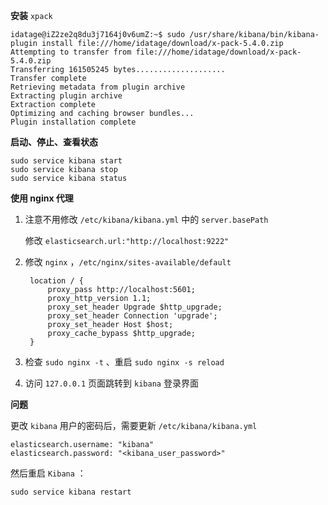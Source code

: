 **安装** `xpack`

```
idatage@iZ2ze2q8du3j7164j0v6umZ:~$ sudo /usr/share/kibana/bin/kibana-plugin install file:///home/idatage/download/x-pack-5.4.0.zip
Attempting to transfer from file:///home/idatage/download/x-pack-5.4.0.zip
Transferring 161505245 bytes....................
Transfer complete
Retrieving metadata from plugin archive
Extracting plugin archive
Extraction complete
Optimizing and caching browser bundles...
Plugin installation complete
```

**启动、停止、查看状态**

```
sudo service kibana start
sudo service kibana stop
sudo service kibana status
```

**使用 nginx 代理**

1. 注意不用修改 `/etc/kibana/kibana.yml` 中的 `server.basePath`

   修改 `elasticsearch.url:"http://localhost:9222"`

2. 修改 `nginx` ，`/etc/nginx/sites-available/default`

   ```
    location / {
        proxy_pass http://localhost:5601;
        proxy_http_version 1.1;
        proxy_set_header Upgrade $http_upgrade;
        proxy_set_header Connection 'upgrade';
        proxy_set_header Host $host;
        proxy_cache_bypass $http_upgrade;
    }
   ```

3. 检查 `sudo nginx -t` 、重启 `sudo nginx -s reload`

4. 访问 `127.0.0.1` 页面跳转到 `kibana` 登录界面

**问题**

更改 `kibana` 用户的密码后，需要更新 `/etc/kibana/kibana.yml`

```
elasticsearch.username: "kibana"
elasticsearch.password: "<kibana_user_password>"
```

然后重启 `Kibana` ：

`sudo service kibana restart`

